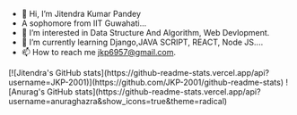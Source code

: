 - 👋 Hi, I’m Jitendra Kumar Pandey
- A sophomore from IIT Guwahati...
- 👀 I’m interested in Data Structure And Algorithm, Web Devlopment.
- 🌱 I’m currently learning Django,JAVA SCRIPT, REACT, Node JS....
- 📫 How to reach me jkp6957@gmail.com.

<!---
JKP-2001/JKP-2001 is a ✨ special ✨ repository because its `README.md` (this file) appears on your GitHub profile.
---!>


[![Jitendra's GitHub stats](https://github-readme-stats.vercel.app/api?username=JKP-2001)](https://github.com/JKP-2001/github-readme-stats)

![Anurag's GitHub stats](https://github-readme-stats.vercel.app/api?username=anuraghazra&show_icons=true&theme=radical)



